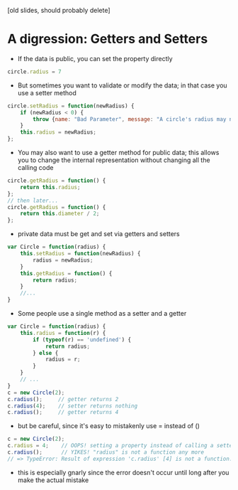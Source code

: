 [old slides, should probably delete]

# A digression: Getters and Setters

* If the data is public, you can set the property directly

```javascript
circle.radius = 7
```

* But sometimes you want to validate or modify the data; in that case you use a setter method

```javascript
circle.setRadius = function(newRadius) {
    if (newRadius < 0) {
        throw {name: "Bad Parameter", message: "A circle's radius may not be negative"}
    }
    this.radius = newRadius;
};
```

* You may also want to use a getter method for public data; this allows you to change the internal representation without changing all the calling code

```javascript
circle.getRadius = function() {
    return this.radius;
};
// then later...
circle.getRadius = function() {
    return this.diameter / 2;
};
```

* private data must be get and set via getters and setters

```javascript
var Circle = function(radius) {
    this.setRadius = function(newRadius) {
        radius = newRadius;
    }
    this.getRadius = function() {
        return radius;
    }
    //...
}
```

* Some people use a single method as a setter and a getter

```javascript
var Circle = function(radius) {
    this.radius = function(r) {
        if (typeof(r) == 'undefined') {
            return radius;
        } else {
            radius = r;
        }
    }
    // ...
}
c = new Circle(2);
c.radius();     // getter returns 2
c.radius(4);    // setter returns nothing
c.radius();     // getter returns 4
```

* but be careful, since it's easy to mistakenly use = instead of ()

```javascript
c = new Circle(2);
c.radius = 4;    // OOPS! setting a property instead of calling a setter
c.radius();      // YIKES! "radius" is not a function any more
// => TypeError: Result of expression 'c.radius' [4] is not a function.
```

   * this is especially gnarly since the error doesn't occur until long after you make the actual mistake
